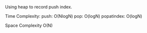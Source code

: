 Using heap to record push index.


Time Complexity:
push: O(NlogN)
pop: O(logN)
popatindex: O(logN)

Space Complexity O(N)